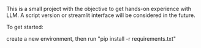 This is a small project with the objective to get hands-on experience with LLM.
A script version or streamlit interface will be considered in the future.

To get started: 

create a new environment, then
run "pip install -r requirements.txt"
